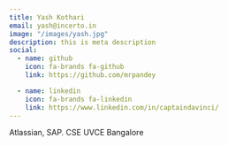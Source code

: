 ```yaml
---
title: Yash Kothari
email: yash@incerto.in
image: "/images/yash.jpg"
description: this is meta description
social:
  - name: github
    icon: fa-brands fa-github
    link: https://github.com/mrpandey

  - name: linkedin
    icon: fa-brands fa-linkedin
    link: https://www.linkedin.com/in/captaindavinci/
---
```


Atlassian, SAP.
CSE UVCE Bangalore 
